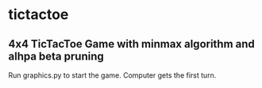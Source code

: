 # tictactoe 
## 4x4 TicTacToe Game with minmax algorithm and alhpa beta pruning 
Run graphics.py to start the game. Computer gets the first turn.
